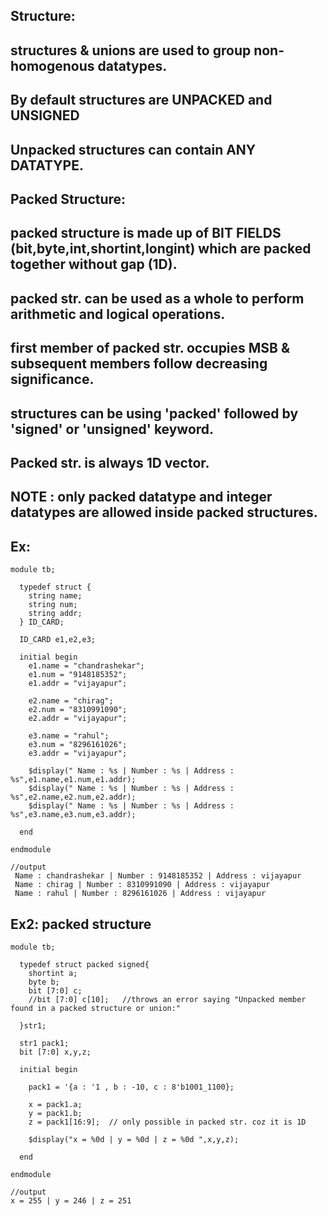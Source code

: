 ## Structure:
## structures & unions are used to group non-homogenous datatypes.
## By default structures are UNPACKED and UNSIGNED
## Unpacked structures can contain ANY DATATYPE.

## Packed Structure:
## packed structure is made up of BIT FIELDS (bit,byte,int,shortint,longint) which are packed together without gap (1D).
## packed str. can be used as a whole to perform arithmetic and logical operations.
## first member of packed str. occupies MSB & subsequent members follow decreasing significance.
## structures can be using 'packed' followed by 'signed' or 'unsigned' keyword.
## Packed str. is always 1D vector.
## NOTE : only packed datatype and integer datatypes are allowed inside packed structures.

## Ex:
```
module tb;
  
  typedef struct {
    string name;
    string num;
    string addr;
  } ID_CARD;
  
  ID_CARD e1,e2,e3;
  
  initial begin
    e1.name = "chandrashekar";
    e1.num = "9148185352";    
    e1.addr = "vijayapur";
    
    e2.name = "chirag";
    e2.num = "8310991090";    
    e2.addr = "vijayapur";
    
    e3.name = "rahul";
    e3.num = "8296161026";    
    e3.addr = "vijayapur";
    
    $display(" Name : %s | Number : %s | Address : %s",e1.name,e1.num,e1.addr);
    $display(" Name : %s | Number : %s | Address : %s",e2.name,e2.num,e2.addr);
    $display(" Name : %s | Number : %s | Address : %s",e3.name,e3.num,e3.addr);
      
  end
  
endmodule

//output
 Name : chandrashekar | Number : 9148185352 | Address : vijayapur
 Name : chirag | Number : 8310991090 | Address : vijayapur
 Name : rahul | Number : 8296161026 | Address : vijayapur
```

## Ex2: packed structure
```
module tb;
  
  typedef struct packed signed{
    shortint a;
    byte b;
    bit [7:0] c;
    //bit [7:0] c[10];   //throws an error saying "Unpacked member found in a packed structure or union:"

  }str1;
  
  str1 pack1;
  bit [7:0] x,y,z;
  
  initial begin
    
    pack1 = '{a : '1 , b : -10, c : 8'b1001_1100};
    
    x = pack1.a;
    y = pack1.b;
    z = pack1[16:9];  // only possible in packed str. coz it is 1D
 
    $display("x = %0d | y = %0d | z = %0d ",x,y,z);
    
  end
  
endmodule

//output
x = 255 | y = 246 | z = 251
```



